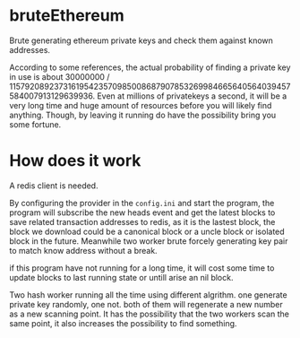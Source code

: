 # bruteEthereum
Brute generating ethereum private keys and check them against known addresses.

According to some references, the actual probability of finding a private key in use is about 30000000 / 115792089237316195423570985008687907853269984665640564039457584007913129639936. 
Even at millions of privatekeys a second, it will be a very long time and huge amount of resources before you will likely find anything. 
Though, by leaving it running do have the possibility bring you some fortune.

# How does it work
A redis client is needed.

By configuring the provider in the `config.ini` and start the program, the program will subscribe the new heads event and get the latest blocks to save related transaction addresses to redis, as it is the lastest block, the block we download could be a canonical block or a uncle block or isolated block in the future. Meanwhile two worker brute forcely generating key pair to match know address without a break.

if this program have not running for a long time, it will cost some time to update blocks to last running state or untill arise an nil block.

Two hash worker running all the time using different algrithm. one generate private key randomly, one not. both of them will regenerate a new number as a new scanning point. It has the possibility that the two workers scan the same point, it also increases the possibility to find something.
